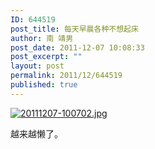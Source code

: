 ```yaml
---
ID: 644519
post_title: 每天早晨各种不想起床
author: 南 靖男
post_date: 2011-12-07 10:08:33
post_excerpt: ""
layout: post
permalink: 2011/12/644519
published: true
---
```

<a href="https://larryli.cn/wp-content/uploads/2011/12/20111207-100702.jpg"><img src="https://larryli.cn/wp-content/uploads/2011/12/20111207-100702.jpg" alt="20111207-100702.jpg" class="alignnone size-full" /></a>

越来越懒了。